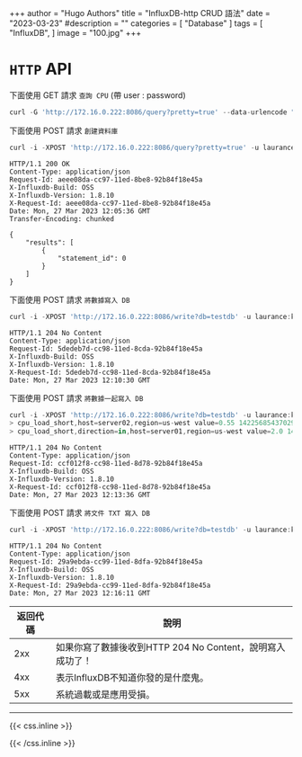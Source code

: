 +++
author = "Hugo Authors"
title = "InfluxDB-http CRUD 語法"
date = "2023-03-23"
#description = ""
categories = [
    "Database"
]
tags = [
    "InfluxDB",
]
image = "100.jpg"
+++


#  `HTTP` API 


下面使用 GET 請求 `查詢 CPU` (帶 user : password)

```javascript
curl -G 'http://172.16.0.222:8086/query?pretty=true' --data-urlencode "db=telegraf" -u telegraf:telegraf --data-urlencode "q=SELECT * FROM "cpu" limit 1"

```

下面使用 POST 請求 `創建資料庫`

```javascript
curl -i -XPOST 'http://172.16.0.222:8086/query?pretty=true' -u laurance:telegraf --data-urlencode "q=CREATE DATABASE testdb"

```

    HTTP/1.1 200 OK
    Content-Type: application/json
    Request-Id: aeee08da-cc97-11ed-8be8-92b84f18e45a
    X-Influxdb-Build: OSS
    X-Influxdb-Version: 1.8.10
    X-Request-Id: aeee08da-cc97-11ed-8be8-92b84f18e45a
    Date: Mon, 27 Mar 2023 12:05:36 GMT
    Transfer-Encoding: chunked
    
    {
        "results": [
            {
                "statement_id": 0
            }
        ]
    }


下面使用 POST 請求 `將數據寫入 DB`

```javascript
curl -i -XPOST 'http://172.16.0.222:8086/write?db=testdb' -u laurance:kiwi888 --data-binary 'cpu_load_short,host=server01,region=us-west value=0.64 1434055562000000000'

```

    HTTP/1.1 204 No Content
    Content-Type: application/json
    Request-Id: 5dedeb7d-cc98-11ed-8cda-92b84f18e45a
    X-Influxdb-Build: OSS
    X-Influxdb-Version: 1.8.10
    X-Request-Id: 5dedeb7d-cc98-11ed-8cda-92b84f18e45a
    Date: Mon, 27 Mar 2023 12:10:30 GMT

下面使用 POST 請求 `將數據一起寫入 DB`

```javascript
curl -i -XPOST 'http://172.16.0.222:8086/write?db=testdb' -u laurance:kiwi888 --data-binary 'cpu_load_short,host=server01,region=us-west value=0.64 1434055562000000000
> cpu_load_short,host=server02,region=us-west value=0.55 1422568543702900257
> cpu_load_short,direction=in,host=server01,region=us-west value=2.0 1422568543702900257'

```

    HTTP/1.1 204 No Content
    Content-Type: application/json
    Request-Id: ccf012f8-cc98-11ed-8d78-92b84f18e45a
    X-Influxdb-Build: OSS
    X-Influxdb-Version: 1.8.10
    X-Request-Id: ccf012f8-cc98-11ed-8d78-92b84f18e45a
    Date: Mon, 27 Mar 2023 12:13:36 GMT
    

下面使用 POST 請求 `將文件 TXT 寫入 DB`

```javascript
curl -i -XPOST 'http://172.16.0.222:8086/write?db=testdb' -u laurance:kiwi888 --data-binary @influxdb.txt

```

    HTTP/1.1 204 No Content
    Content-Type: application/json
    Request-Id: 29a9ebda-cc99-11ed-8dfa-92b84f18e45a
    X-Influxdb-Build: OSS
    X-Influxdb-Version: 1.8.10
    X-Request-Id: 29a9ebda-cc99-11ed-8dfa-92b84f18e45a
    Date: Mon, 27 Mar 2023 12:16:11 GMT
    

|   返回代碼    |   說明  |
|   -----   |   -----   |
|   2xx |   如果你寫了數據後收到HTTP 204 No Content，說明寫入成功了！  |
|   4xx |   表示InfluxDB不知道你發的是什麼鬼。   |
|   5xx |   系統過載或是應用受損。 |



***

{{< css.inline >}}
<style>
.emojify {
	font-family: Apple Color Emoji, Segoe UI Emoji, NotoColorEmoji, Segoe UI Symbol, Android Emoji, EmojiSymbols;
	font-size: 2rem;
	vertical-align: middle;
}
@media screen and (max-width:650px) {
  .nowrap {
    display: block;
    margin: 25px 0;
  }
}
</style>
{{< /css.inline >}}
